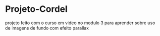 # Projeto-Cordel
projeto feito com o curso em video no modulo 3 para aprender sobre uso de imagens de fundo com efeito parallax
